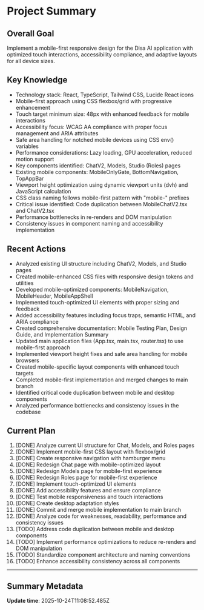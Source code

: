 # Project Summary

## Overall Goal

Implement a mobile-first responsive design for the Disa AI application with optimized touch interactions, accessibility compliance, and adaptive layouts for all device sizes.

## Key Knowledge

- Technology stack: React, TypeScript, Tailwind CSS, Lucide React icons
- Mobile-first approach using CSS flexbox/grid with progressive enhancement
- Touch target minimum size: 48px with enhanced feedback for mobile interactions
- Accessibility focus: WCAG AA compliance with proper focus management and ARIA attributes
- Safe area handling for notched mobile devices using CSS env() variables
- Performance considerations: Lazy loading, GPU acceleration, reduced motion support
- Key components identified: ChatV2, Models, Studio (Roles) pages
- Existing mobile components: MobileOnlyGate, BottomNavigation, TopAppBar
- Viewport height optimization using dynamic viewport units (dvh) and JavaScript calculation
- CSS class naming follows mobile-first pattern with "mobile-" prefixes
- Critical issue identified: Code duplication between MobileChatV2.tsx and ChatV2.tsx
- Performance bottlenecks in re-renders and DOM manipulation
- Consistency issues in component naming and accessibility implementation

## Recent Actions

- Analyzed existing UI structure including ChatV2, Models, and Studio pages
- Created mobile-enhanced CSS files with responsive design tokens and utilities
- Developed mobile-optimized components: MobileNavigation, MobileHeader, MobileAppShell
- Implemented touch-optimized UI elements with proper sizing and feedback
- Added accessibility features including focus traps, semantic HTML, and ARIA compliance
- Created comprehensive documentation: Mobile Testing Plan, Design Guide, and Implementation Summary
- Updated main application files (App.tsx, main.tsx, router.tsx) to use mobile-first approach
- Implemented viewport height fixes and safe area handling for mobile browsers
- Created mobile-specific layout components with enhanced touch targets
- Completed mobile-first implementation and merged changes to main branch
- Identified critical code duplication between mobile and desktop components
- Analyzed performance bottlenecks and consistency issues in the codebase

## Current Plan

1. [DONE] Analyze current UI structure for Chat, Models, and Roles pages
2. [DONE] Implement mobile-first CSS layout with flexbox/grid
3. [DONE] Create responsive navigation with hamburger menu
4. [DONE] Redesign Chat page with mobile-optimized layout
5. [DONE] Redesign Models page for mobile-first experience
6. [DONE] Redesign Roles page for mobile-first experience
7. [DONE] Implement touch-optimized UI elements
8. [DONE] Add accessibility features and ensure compliance
9. [DONE] Test mobile responsiveness and touch interactions
10. [DONE] Create desktop adaptation styles
11. [DONE] Commit and merge mobile implementation to main branch
12. [DONE] Analyze code for weaknesses, readability, performance and consistency issues
13. [TODO] Address code duplication between mobile and desktop components
14. [TODO] Implement performance optimizations to reduce re-renders and DOM manipulation
15. [TODO] Standardize component architecture and naming conventions
16. [TODO] Enhance accessibility consistency across all components

---

## Summary Metadata

**Update time**: 2025-10-24T11:08:52.485Z
